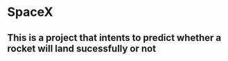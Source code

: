 # SpaceX

## This is a project that intents to predict whether a rocket will land sucessfully or not
